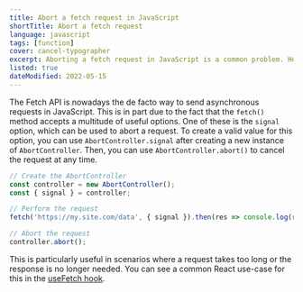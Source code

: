 ```yaml
---
title: Abort a fetch request in JavaScript
shortTitle: Abort a fetch request
language: javascript
tags: [function]
cover: cancel-typographer
excerpt: Aborting a fetch request in JavaScript is a common problem. Here's how to handle it correctly.
listed: true
dateModified: 2022-05-15
---
```


The Fetch API is nowadays the de facto way to send asynchronous requests in JavaScript. This is in part due to the fact that the `fetch()` method accepts a multitude of useful options. One of these is the `signal` option, which can be used to abort a request. To create a valid value for this option, you can use `AbortController.signal` after creating a new instance of `AbortController`. Then, you can use `AbortController.abort()` to cancel the request at any time.

```js
// Create the AbortController
const controller = new AbortController();
const { signal } = controller;

// Perform the request
fetch('https://my.site.com/data', { signal }).then(res => console.log(res));

// Abort the request
controller.abort();
```

This is particularly useful in scenarios where a request takes too long or the response is no longer needed. You can see a common React use-case for this in the [useFetch hook](https://www.30secondsofcode.org/react/s/use-fetch).
